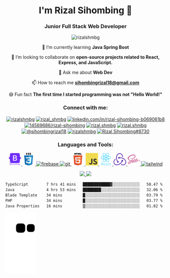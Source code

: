 <!--
**rizalshmbg/rizalshmbg** is a ✨ _special_ ✨ repository because its `README.md` (this file) appears on your GitHub profile.

Here are some ideas to get you started:

- 🔭 I’m currently working on ...
- 🌱 I’m currently learning ...
- 👯 I’m looking to collaborate on ...
- 🤔 I’m looking for help with ...
- 💬 Ask me about ...
- 📫 How to reach me: ...
- 😄 Pronouns: ...
- ⚡ Fun fact: ...
- [![Readme Card](https://github-readme-stats.vercel.app/api/pin/?username=rizalshmbg&repo=rizalshmbg)](https://github.com/rizalshmbg/rizalshmbg)
-->

<!-- <a href="https://app.daily.dev/rizalshmbg"><img src="https://api.daily.dev/devcards/e9866a84c796403181a5c8ebd76ae3af.png?r=jfv" width="200" alt="Rizal Sihombing's Dev Card"/></a> -->

<!-- ![Blue White and Black Stars Birthday Zoom Virtual Background (1)](https://user-images.githubusercontent.com/66808677/174433208-5cbd687e-2b34-449f-a9e3-8e072bab7263.gif) -->

<!-- <p align="center"><a href="https://app.daily.dev/rizalshmbg"><img src="./devcard.png" width="356" alt="Rizal's Dev Card"/></a></p> -->

<h1 align="center">I'm Rizal Sihombing 👋</h1>
<h3 align="center">Junior Full Stack Web Developer</h3>

<p align="center"> <img src="https://komarev.com/ghpvc/?username=rizalshmbg&label=Profile%20views&color=blueviolet&style=for-the-badge" alt="rizalshmbg" /> </p>

<p align="center">🌱 I’m currently learning <strong>Java Spring Boot</strong></p>

<p align="center">👯 I’m looking to collaborate on <strong>open-source projects related to React, Express, and JavaScript.</strong></p>

<p align="center">💬 Ask me about <strong>Web Dev</strong></p>

<p align="center">📫 How to reach me <a href="mailto:sihombingrizal18@gmail.com"><strong>sihombingrizal18@gmail.com</strong></a></p>

<p align="center">😅 Fun fact <strong>The first time I started programming was not "Hello World!"</strong></p>


<h3 align="center">Connect with me:</h3>
<p align="center">
<a href="https://dev.to/rizalshmbg" target="blank"><img align="center" src="https://raw.githubusercontent.com/rahuldkjain/github-profile-readme-generator/master/src/images/icons/Social/devto.svg" alt="rizalshmbg" height="30" width="40" /></a>
<a href="https://twitter.com/rizal_shmbg" target="blank"><img align="center" src="https://raw.githubusercontent.com/rahuldkjain/github-profile-readme-generator/master/src/images/icons/Social/twitter.svg" alt="rizal_shmbg" height="30" width="40" /></a>
<a href="https://linkedin.com/in/rizal-sihombing-b069061b8" target="blank"><img align="center" src="https://raw.githubusercontent.com/rahuldkjain/github-profile-readme-generator/master/src/images/icons/Social/linked-in-alt.svg" alt="linkedin.com/in/rizal-sihombing-b069061b8" height="30" width="40" /></a>
<a href="https://stackoverflow.com/users/14569686/rizal-sihombing" target="blank"><img align="center" src="https://raw.githubusercontent.com/rahuldkjain/github-profile-readme-generator/master/src/images/icons/Social/stack-overflow.svg" alt="14569686/rizal-sihombing" height="30" width="40" /></a>
<a href="https://fb.com/rizal.shmbg" target="blank"><img align="center" src="https://raw.githubusercontent.com/rahuldkjain/github-profile-readme-generator/master/src/images/icons/Social/facebook.svg" alt="rizal.shmbg" height="30" width="40" /></a>
<a href="https://instagram.com/rizal.shmbg" target="blank"><img align="center" src="https://raw.githubusercontent.com/rahuldkjain/github-profile-readme-generator/master/src/images/icons/Social/instagram.svg" alt="rizal.shmbg" height="30" width="40" /></a>
<a href="https://medium.com/@sihombingrizal18" target="blank"><img align="center" src="https://raw.githubusercontent.com/rahuldkjain/github-profile-readme-generator/master/src/images/icons/Social/medium.svg" alt="@sihombingrizal18" height="30" width="40" /></a>
<a href="https://www.hackerrank.com/rizalshmbg" target="blank"><img align="center" src="https://raw.githubusercontent.com/rahuldkjain/github-profile-readme-generator/master/src/images/icons/Social/hackerrank.svg" alt="rizalshmbg" height="30" width="40" /></a>
<a href="https://discord.gg/Rizal Sihombing#8730" target="blank"><img align="center" src="https://raw.githubusercontent.com/rahuldkjain/github-profile-readme-generator/master/src/images/icons/Social/discord.svg" alt="Rizal Sihombing#8730" height="30" width="40" /></a>
</p>

<h3 align="center">Languages and Tools:</h3>
<p align="center"> <a href="https://getbootstrap.com" target="_blank" rel="noreferrer"> <img src="https://raw.githubusercontent.com/devicons/devicon/master/icons/bootstrap/bootstrap-plain-wordmark.svg" alt="bootstrap" width="40" height="40"/> </a> <a href="https://www.w3schools.com/css/" target="_blank" rel="noreferrer"> <img src="https://raw.githubusercontent.com/devicons/devicon/master/icons/css3/css3-original-wordmark.svg" alt="css3" width="40" height="40"/> </a> <a href="https://firebase.google.com/" target="_blank" rel="noreferrer"> <img src="https://www.vectorlogo.zone/logos/firebase/firebase-icon.svg" alt="firebase" width="40" height="40"/> </a> <a href="https://git-scm.com/" target="_blank" rel="noreferrer"> <img src="https://www.vectorlogo.zone/logos/git-scm/git-scm-icon.svg" alt="git" width="40" height="40"/> </a> <a href="https://www.w3.org/html/" target="_blank" rel="noreferrer"> <img src="https://raw.githubusercontent.com/devicons/devicon/master/icons/html5/html5-original-wordmark.svg" alt="html5" width="40" height="40"/> </a> <a href="https://developer.mozilla.org/en-US/docs/Web/JavaScript" target="_blank" rel="noreferrer"> <img src="https://raw.githubusercontent.com/devicons/devicon/master/icons/javascript/javascript-original.svg" alt="javascript" width="40" height="40"/> </a> <a href="https://reactjs.org/" target="_blank" rel="noreferrer"> <img src="https://raw.githubusercontent.com/devicons/devicon/master/icons/react/react-original-wordmark.svg" alt="react" width="40" height="40"/> </a> <a href="https://redux.js.org" target="_blank" rel="noreferrer"> <img src="https://raw.githubusercontent.com/devicons/devicon/master/icons/redux/redux-original.svg" alt="redux" width="40" height="40"/> </a> <a href="https://sass-lang.com" target="_blank" rel="noreferrer"> <img src="https://raw.githubusercontent.com/devicons/devicon/master/icons/sass/sass-original.svg" alt="sass" width="40" height="40"/> </a> <a href="https://tailwindcss.com/" target="_blank" rel="noreferrer"> <img src="https://www.vectorlogo.zone/logos/tailwindcss/tailwindcss-icon.svg" alt="tailwind" width="40" height="40"/> </a> </p>

<p align="center">
<a href="https://github.com/rizalshmbg">
  <img height="180em" src="https://github-readme-stats-eight-theta.vercel.app/api?username=rizalshmbg&show_icons=true&theme=algolia&include_all_commits=true&count_private=true"/>
  <img height="180em" src="https://github-readme-stats-eight-theta.vercel.app/api/top-langs/?username=rizalshmbg&layout=compact&langs_count=8&theme=algolia"/>
</a>
</p>

<!--START_SECTION:waka-->

```txt
TypeScript        7 hrs 41 mins   ████████████▓░░░░░░░░░░░░   50.47 %
Java              4 hrs 53 mins   ████████░░░░░░░░░░░░░░░░░   32.06 %
Blade Template    34 mins         █░░░░░░░░░░░░░░░░░░░░░░░░   03.79 %
PHP               34 mins         █░░░░░░░░░░░░░░░░░░░░░░░░   03.77 %
Java Properties   16 mins         ▒░░░░░░░░░░░░░░░░░░░░░░░░   01.82 %
```

<!--END_SECTION:waka-->

![snake svg](https://github.com/rizalshmbg/rizalshmbg/blob/output/github-contribution-grid-snake.svg)
